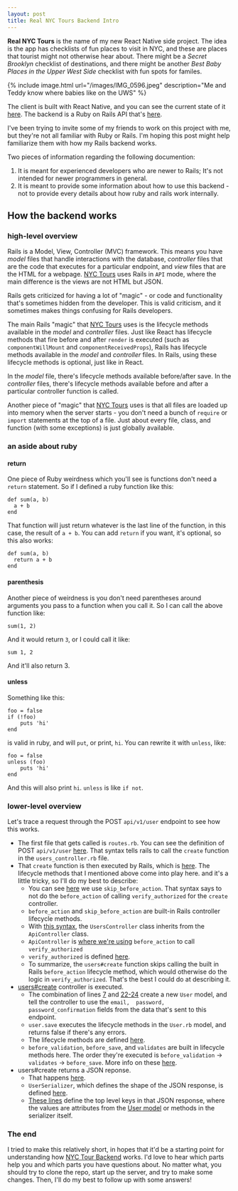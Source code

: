 ```yaml
---
layout: post
title: Real NYC Tours Backend Intro
---
```


**Real NYC Tours** is the name of my new React Native side project. The idea is the app has checklists of fun places to visit in NYC, and these are places that tourist might not otherwise hear about. There might be a _Secret Brooklyn_ checklist of destinations, and there might be another _Best Baby Places in the Upper West Side_ checklist with fun spots for familes.

{% include image.html url="/images/IMG_0596.jpeg" description="Me and Teddy know where babies like on the UWS" %}

The client is built with React Native, and you can see the current state of it [here](https://github.com/jeffthemaximum/nycTourApp). The backend is a Ruby on Rails API that's [here](https://github.com/jeffthemaximum/nyc_tour_backend).

I've been trying to invite some of my friends to work on this project with me, but they're not all familiar with Ruby or Rails. I'm hoping this post might help familiarize them with how my Rails backend works.

Two pieces of information regarding the following documention:
 1. It is meant for experienced developers who are newer to Rails; It's not intended for newer programmers in general.
 2. It is meant to provide some information about how to use this backend - not to provide every details about how ruby and rails work internally.

## How the backend works

### high-level overview

Rails is a Model, View, Controller (MVC) framework. This means you have *model* files that handle interactions with the database, *controller* files that are the code that executes for a particular endpoint, and *view* files that are the HTML for a webpage. [NYC Tours](https://github.com/jeffthemaximum/nyc_tour_backend) uses Rails in `API` mode, where the main difference is the views are not HTML but JSON.

Rails gets criticized for having a lot of "magic" - or code and functionality that's sometimes hidden from the developer. This is valid criticism, and it sometimes makes things confusing for Rails developers.

The main Rails "magic" that [NYC Tours](https://github.com/jeffthemaximum/nyc_tour_backend) uses is the lifecycle methods available in the *model* and *controller* files. Just like React has lifecycle methods that fire before and after `render` is executed (such as `componentWillMount` and `componentReceivedProps`), Rails has lifecycle methods available in the *model* and *controller* files. In Rails, using these lifecycle methods is optional, just like in React.

In the *model* file, there's lifecycle methods available before/after save. In the *controller* files, there's lifecycle methods available before and after a particular controller function is called.

Another piece of "magic" that [NYC Tours](https://github.com/jeffthemaximum/nyc_tour_backend) uses is that all files are loaded up into memory when the server starts - you don't need a bunch of `require` or `import` statements at the top of a file. Just about every file, class, and function (with some exceptions) is just globally available.

### an aside about ruby

#### return
One piece of Ruby weirdness which you'll see is functions don't need a `return` statement. So if I defined a ruby function like this:

```
def sum(a, b)
  a + b
end
```

That function will just return whatever is the last line of the function, in this case, the result of `a + b`. You can add `return` if you want, it's optional, so this also works:

```
def sum(a, b)
  return a + b
end
```

#### parenthesis
Another piece of weirdness is you don't need parentheses around arguments you pass to a function when you call it. So I can call the above function like:

```
sum(1, 2)
```

And it would return `3`, or I could call it like:

```
sum 1, 2
```

And it'll also return 3.

#### unless
Something like this:

```
foo = false
if (!foo)
	puts 'hi'
end
```

is valid in ruby, and will `put`, or print, `hi`. You can rewrite it with `unless`, like:

```
foo = false
unless (foo)
	puts 'hi'
end
```

And this will also print `hi`. `unless` is like `if not`.

### lower-level overview

Let's trace a request through the POST `api/v1/user` endpoint to see how this works.

- The first file that gets called is `routes.rb`. You can see the definition of POST `api/v1/user` [here]([https://github.com/jeffthemaximum/nyc_tour_backend/blob/51ebbbf50f919b16e95d38ce883ce66def03968d/config/routes.rb#L8](https://github.com/jeffthemaximum/nyc_tour_backend/blob/51ebbbf50f919b16e95d38ce883ce66def03968d/config/routes.rb#L8)). That syntax tells rails to call the `create` function in the `users_controller.rb` file.
- That `create` function is then executed by Rails, which is [here](https://github.com/jeffthemaximum/nyc_tour_backend/blob/51ebbbf50f919b16e95d38ce883ce66def03968d/app/controllers/api/v1/users_controller.rb#L6-L14). The lifecycle methods that I mentioned above come into play here. and it's a little tricky, so I'll do my best to describe:
	- You can see [here](https://github.com/jeffthemaximum/nyc_tour_backend/blob/51ebbbf50f919b16e95d38ce883ce66def03968d/app/controllers/api/v1/users_controller.rb#L4) we use `skip_before_action`.  That syntax says to not do the `before_action` of calling `verify_authorized` for the `create` controller.
	- `before_action` and `skip_before_action` are built-in Rails controller lifecycle methods.
	- With [this syntax](https://github.com/jeffthemaximum/nyc_tour_backend/blob/51ebbbf50f919b16e95d38ce883ce66def03968d/app/controllers/api/v1/users_controller.rb#L3), the `UsersController` class inherits from the `ApiController` class.
	- `ApiController` is [where we're using](https://github.com/jeffthemaximum/nyc_tour_backend/blob/51ebbbf50f919b16e95d38ce883ce66def03968d/app/controllers/api_controller.rb#L4-L5) `before_action` to call `verify_authorized`
	- `verify_authorized` is defined [here](https://github.com/jeffthemaximum/nyc_tour_backend/blob/51ebbbf50f919b16e95d38ce883ce66def03968d/lib/auth_util.rb#L8).
	- To summarize, the `users#create` function skips calling the built in Rails `before_action` lifecycle method, which would otherwise do the logic in `verify_authorized`. That's the best I could do at describing it.
- [users#create](https://github.com/jeffthemaximum/nyc_tour_backend/blob/51ebbbf50f919b16e95d38ce883ce66def03968d/app/controllers/api/v1/users_controller.rb#L6-L14) controller is executed.
	- The combination of lines [7](https://github.com/jeffthemaximum/nyc_tour_backend/blob/51ebbbf50f919b16e95d38ce883ce66def03968d/app/controllers/api/v1/users_controller.rb#L7) and [22-24](https://github.com/jeffthemaximum/nyc_tour_backend/blob/51ebbbf50f919b16e95d38ce883ce66def03968d/app/controllers/api/v1/users_controller.rb#L22-L24) create a new `User` model, and tell the controller to use the `email,  password,  password_confirmation` fields from the data that's sent to this endpoint.
	- `user.save` executes the lifecycle methods in the `User.rb` model, and returns false if there's any errors.
	- The lifecycle methods are defined [here](https://github.com/jeffthemaximum/nyc_tour_backend/blob/51ebbbf50f919b16e95d38ce883ce66def03968d/app/models/user.rb#L17-L21).
	- `before_validation`, `before_save`, and `validates` are built in lifecycle methods here. The order they're executed is `before_validation` -> `validates` -> `before_save`. More info on these [here](https://guides.rubyonrails.org/active_record_callbacks.html#available-callbacks).
- users#create returns a JSON reponse.
	- That happens [here](https://github.com/jeffthemaximum/nyc_tour_backend/blob/51ebbbf50f919b16e95d38ce883ce66def03968d/app/controllers/api/v1/users_controller.rb#L13).
	- `UserSerializer`, which defines the shape of the JSON response, is defined [here](https://github.com/jeffthemaximum/nyc_tour_backend/blob/51ebbbf50f919b16e95d38ce883ce66def03968d/app/serializers/user_serializer.rb).
	- [These lines](https://github.com/jeffthemaximum/nyc_tour_backend/blob/51ebbbf50f919b16e95d38ce883ce66def03968d/app/serializers/user_serializer.rb#L4-L5) define the top level keys in that JSON response, where the values are attributes from the [User model](https://github.com/jeffthemaximum/nyc_tour_backend/blob/51ebbbf50f919b16e95d38ce883ce66def03968d/app/models/user.rb) or methods in the serializer itself.

### The end

I tried to make this relatively short, in hopes that it'd be a starting point for understanding how [NYC Tour Backend](https://github.com/jeffthemaximum/nyc_tour_backend) works. I'd love to hear which parts help you and which parts you have questions about. No matter what, you should try to clone the repo, start up the server, and try to make some changes. Then, I'll do my best to follow up with some answers!
